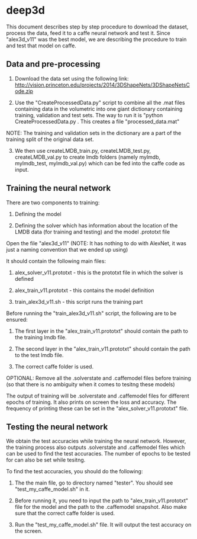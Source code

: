 # deep3d 
This document describes step by step procedure to download the dataset, process the data, 
feed it to a caffe neural network and test it. Since "alex3d_v11" was the best model, we are describing the procedure 
to train and test that model on caffe.

## Data and pre-processing

1. Download the data set using the following link: http://vision.princeton.edu/projects/2014/3DShapeNets/3DShapeNetsCode.zip

2. Use the "CreateProcessedData.py" script to combine all the .mat files containing data in the volumetric 
into one giant dictionary containing training, validation and test sets. The way to run it is "python CreateProcessedData.py <path to directory containing volumetric data>. This creates a file "processed_data.mat"

NOTE: The training and validation sets in the dictionary are a part of the training split of the original data set.

3. We then use createLMDB_train.py, createLMDB_test.py, createLMDB_val.py to create lmdb folders (namely mylmdb, mylmdb_test, mylmdb_val.py) which can be fed into the caffe code as input.


## Training the neural network

There are two components to training:

1. Defining the model

2. Defining the solver which has information about the location of the LMDB data (for training and testing) and 
the model .prototxt file

Open the file "alex3d_v11" (NOTE: It has nothing to do with AlexNet, it was just a naming convention that we ended up using)

It should contain the following main files:

1. alex_solver_v11.prototxt - this is the prototxt file in which the solver is defined

2. alex_train_v11.prototxt - this contains the model definition

3. train_alex3d_v11.sh - this script runs the training part

Before running the "train_alex3d_v11.sh" script, the following are to be ensured:

1. The first layer in the "alex_train_v11.prototxt" should contain the path to the training lmdb file.

2. The second layer in the "alex_train_v11.prototxt" should contain the path to the test lmdb file.

3. The correct caffe folder is used.

OPTIONAL: Remove all the .solverstate and .caffemodel files before training (so that there is no ambiguity when it comes to tesitng these models)

The output of training will be .solverstate and .caffemodel files for different epochs of training. It also prints on screen 
the loss and accuracy. The frequency of printing these can be set in the "alex_solver_v11.prototxt" file.


## Testing the neural network 

We obtain the test accuracies while training the neural network. However, the training process also outputs .solverstate and 
.caffemodel files which can be used to find the test accuracies. The number of epochs to be tested for can also be set while
tesitng.

To find the test accuracies, you should do the following:

1. The the main file, go to directory named "tester". You should see "test_my_caffe_model.sh" in it.

2. Before running it, you need to input the path to "alex_train_v11.prototxt" file for the model and the path to the .caffemodel snapshot. Also make sure that the correct caffe folder is used.

3. Run the "test_my_caffe_model.sh" file. It will output the test accuracy on the screen.


